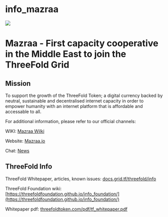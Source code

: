 # info_mazraa

[![](https://images.unsplash.com/photo-1502923061100-eb3c21273a5a?ixlib=rb-0.3.5&ixid=eyJhcHBfaWQiOjEyMDd9&s=90517ac5a32c63419e3fd8f23dc6713d&auto=format&fit=crop&w=3450&q=80)](https://www.youtube.com/watch?v=4exjbFvnGkk)

# Mazraa - First capacity cooperative in the Middle East to join the ThreeFold Grid

## Mission

To support the growth of the ThreeFold Token; a digital currency backed by neutral, sustainable and decentralised internet capacity in order to empower humanity with an internet platform that is affordable and accessable to all.


For additional information, please refer to our official channels:

WIKI: [Mazraa Wilki](https://threefoldfoundation.github.io/info_mazraa/)

Website: [Mazraa.io](https://www.mazraa.io/) 

Chat: [News](https://chat.grid.tf/mazraa/channels/town-square)

## ThreeFold Info

ThreeFold Whitepaper, articles, known issues: [docs.grid.tf/threefold/info](https://docs.grid.tf/threefold/info)

ThreeFold Foundation wiki: [https://threefoldfoundation.github.io/info_foundation/](https://threefoldfoundation.github.io/info_foundation/)

Whitepaper pdf: [threefoldtoken.com/pdf/tf_whitepaper.pdf](https://threefoldtoken.com/pdf/tf_whitepaper.pdf)
